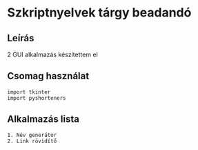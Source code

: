 # Szkriptnyelvek tárgy beadandó
<p align="center">

## Leírás

2 GUI alkalmazás készítettem el

## Csomag használat
`import tkinter`<br>
`import pyshorteners`

## Alkalmazás lista
`1. Név generátor` <br/>
`2. Link rövidítő` <br/>


